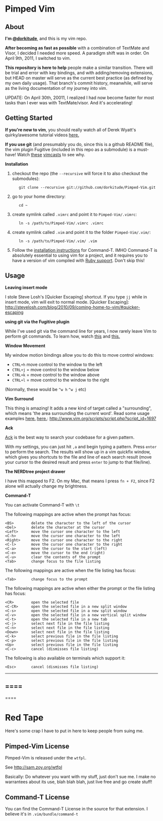 Pimped Vim
==========



About
-----

**I'm [@dorkitude]**, and this is my vim repo.

**After becoming as fast as possible** with a combination of TextMate and Visor, I decided I needed more speed.  A paradigm shift was in order.  On April 9th, 2011, I switched to vim.

**This repository is here to help** people make a similar transition.  There will be trial and error with key bindings, and with adding/removing extensions, but HEAD on master will serve as the current best practice (as defined by my own daily usage).  That branch's commit history, meanwhile, will serve as the living documentation of my journey into vim.

UPDATE:  On April 30th, 20011, I realized I had now become faster for most tasks than I ever was with TextMate/visor. And it's accelerating!


Getting Started
---------------

**If you're new to vim**, you should really watch all of Derek Wyatt's quirky/awesome tutorial videos [here.]

**If you use git** (and presumably you do, since this is a github README file), the vim plugin Fugitive (included in this repo as a submodule) is a must-have! Watch [these]&nbsp;[vimcasts] to see why.

  [@dorkitude]: http://twitter.com/dorkitude
  [here.]: http://www.derekwyatt.org/vim/vim-tutorial-videos/vim-novice-tutorial-videos/
  [these]: http://vimcasts.org/episodes/fugitive-vim---a-complement-to-command-line-git/
  [vimcasts]: http://vimcasts.org/episodes/fugitive-vim-working-with-the-git-index/


**Installation**

 1. checkout the repo (the `--recursive` will force it to also checkout the submodules):

           git clone --recursive git://github.com/dorkitude/Pimped-Vim.git

 2. go to your home directory:

           cd ~

 3. create symlink called `.vimrc` and point it to `Pimped-Vim/.vimrc`:
 
           ln -s /path/to/Pimped-Vim/.vimrc .vimrc

 4. create symlink called `.vim` and point it to the folder `Pimped-Vim/.vim/`:

           ln -s /path/to/Pimped-Vim/.vim/ .vim

 5. Follow the [installation instructions] for Command-T.  IMHO Command-T is absolutely essential to using vim for a project, and it requires you to have a version of vim compiled with [Ruby support].  Don't skip this!

  [installation instructions]: https://github.com/dorkitude/Pimped-Vim/blob/master/.vim/bundle/Command-T/README.txt
  [Ruby support]: http://stackoverflow.com/questions/3794895/installing-vim-with-ruby-support-ruby


Usage
-----


**Leaving insert mode**

I stole Steve Losh's [Quicker Escaping] shortcut.  If you type `jj` while in insert mode, vim will exit to normal mode.
  [Quicker Escaping]: http://stevelosh.com/blog/2010/09/coming-home-to-vim/#quicker-escaping

**using git via the Fugitive plugin**

While I've used git via the command line for years, I now rarely leave Vim to perform git commands.  To learn how, watch [this] and [this.]

  [this]: http://vimcasts.org/episodes/fugitive-vim---a-complement-to-command-line-git/
  [this.]: http://vimcasts.org/episodes/fugitive-vim-working-with-the-git-index/

  

**Window Movement**

My window motion bindings allow you to do this to move control windows:

 - `CTRL+h` move control to the window to the left
 - `CTRL+j` = move control to the window below
 - `CTRL+k` = move control to the window above
 - `CTRL+l` = move control to the window to the right

(Normally, these would be `^w h`  `^w j`  etc)

**Vim Surround**

This thing is amazing!  It adds a new kind of target called a "surrounding", which means 'the area surrounding the current word'.  Read some usage examples [here.]
  [here.]: http://www.vim.org/scripts/script.php?script_id=1697

**Ack**

[Ack] is the best way to search your codebase for a given pattern.

With my settings, you can just hit `,a` and begin typing a pattern.  Press `enter` to perform the search.  The results will show up in a vim quickfix window, which gives you shortcuts to the file and line of each search result (move your cursor to the desired result and press `enter` to jump to that file/line).

  [Ack]: http://stevelosh.com/blog/2010/09/coming-home-to-vim/#ack


**The NERDtree project drawer**

I have this mapped to F2.  On my Mac, that means I press `fn + F2`, since F2 alone will actually change my brightness.




**Command-T**

You can activate Command-T with `\t` 


The following mappings are active when the prompt has focus:

    <BS>        delete the character to the left of the cursor
    <Del>       delete the character at the cursor
    <Left>      move the cursor one character to the left
    <C-h>       move the cursor one character to the left
    <Right>     move the cursor one character to the right
    <C-l>       move the cursor one character to the right
    <C-a>       move the cursor to the start (left)
    <C-e>       move the cursor to the end (right)
    <C-u>       clear the contents of the prompt
    <Tab>       change focus to the file listing

The following mappings are active when the file listing has focus:

    <Tab>       change focus to the prompt

The following mappings are active when either the prompt or the file listing
has focus:

    <CR>        open the selected file
    <C-CR>      open the selected file in a new split window
    <C-s>       open the selected file in a new split window
    <C-v>       open the selected file in a new vertical split window
    <C-t>       open the selected file in a new tab
    <C-j>       select next file in the file listing
    <C-n>       select next file in the file listing
    <Down>      select next file in the file listing
    <C-k>       select previous file in the file listing
    <C-p>       select previous file in the file listing
    <Up>        select previous file in the file listing
    <C-c>       cancel (dismisses file listing)

The following is also available on terminals which support it:

    <Esc>       cancel (dismisses file listing)
    










----
====
----
====






Red Tape
========

Here's some crap I have to put in here to keep people from suing me.


Pimped-Vim License
------------------
Pimped-Vim is released under the `wtfpl`.

See http://sam.zoy.org/wtfpl

Basically: Do whatever you want with my stuff, just don't sue me.  I make no warrantees about its use, blah blah blah, just live free and go create stuff!



Command-T License
-----------------

You can find the Command-T License in the source for that extension.  I believe it's in `.vim/bundle/command-t`
